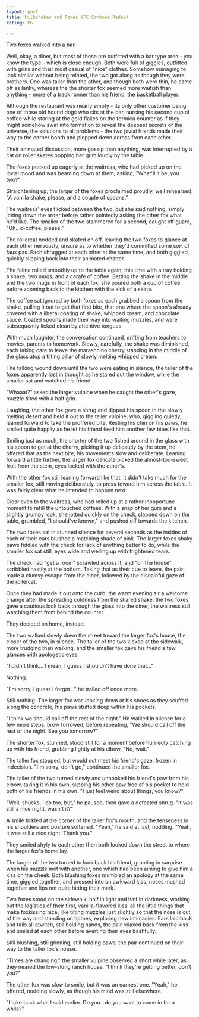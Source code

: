 ```yaml
---
layout: post
title: Milkshakes and Foxes (FC Conbook Redux)
rating: PG

---
```


Two foxes walked into a bar.

Well, okay, a diner, but most of those are outfitted with a bar type area - you know the type - which is close enough.  Both were full of giggles, outfitted with grins and their most casual of "nice" clothes.  Somehow managing to look similar without being related, the two got along as though they were brothers.  One was taller than the other, and though both were thin, he came off as lanky, whereas the the shorter fox seemed more waifish than anything - more of a track runner than his friend, the basketball player.

Although the restaurant was nearly empty - its only other customer being one of those old hound dogs who sits at the bar, nursing his second cup of coffee while staring at the gold flakes on the formica counter as if they might somehow swirl into formation to reveal the deepest secrets of the universe, the solutions to all problems - the two jovial friends made their way to the corner booth and plopped down across from each other.

Their animated discussion, more gossip than anything, was interrupted by a cat on roller skates popping her gum loudly by the table.

The foxes peeked up eagerly at the waitress, who had picked up on the jovial mood and was beaming down at them, asking, "What'll it be, you two?"

Straightening up, the larger of the foxes proclaimed proudly, well rehearsed, "A vanilla shake, please, and a couple of spoons."

The waitress' eyes flicked between the two, but she said nothing, simply jotting down the order before rather pointedly asking the other fox what he'd like.  The smaller of the two stammered for a second, caught off guard, "Uh.. c-coffee, please."

The rollercat nodded and skated on off, leaving the two foxes to glance at each other nervously, unsure as to whether they'd committed some sort of faux pas. Each shrugged at each other at the same time, and both giggled, quickly slipping back into their animated chatter.

The feline rolled smoothly up to the table again, this time with a tray holding a shake, two mugs, and a carafe of coffee.  Setting the shake in the middle and the two mugs in front of each fox, she poured both a cup of coffee before zooming back to the kitchen with the kick of a skate.

The coffee sat ignored by both foxes as each grabbed a spoon from the shake, pulling it out to get that first bite, that one where the spoon's already covered with a liberal coating of shake, whipped cream, and chocolate sauce.  Coated spoons made their way into waiting muzzles, and were subsequently licked clean by attentive tongues.

With much laughter, the conversation continued, drifting from teachers to movies, parents to homework.  Slowly, carefully, the shake was diminished, each taking care to leave the maraschino cherry standing in the middle of the glass atop a tilting pillar of slowly melting whipped cream.

The talking wound down until the two were eating in silence, the taller of the foxes apparently lost in thought as he stared out the window, while the smaller sat and watched his friend.

"Whaaat?" asked the larger vulpine when he caught the other's gaze, muzzle tilted with a half grin.

Laughing, the other fox gave a shrug and dipped his spoon in the slowly melting desert and held it out to the taller vulpine, who, giggling quietly, leaned forward to take the proffered bite.  Resting his chin on his paws, he smiled quite happily as he let his friend feed him another few bites like that.

Smiling just as much, the shorter of the two fished around in the glass with his spoon to get at the cherry, picking it up delicately by the stem, he offered that as the next bite, his movements slow and deliberate.  Leaning forward a little further, the larger fox delicate picked the almost-too-sweet fruit from the stem, eyes locked with the other's.

With the other fox still leaning forward like that, it didn't take much for the smaller fox, still moving deliberately, to press toward him across the table.  It was fairly clear what he intended to happen next.

Clear even to the waitress, who had rolled up at a rather inopportune moment to refill the untouched coffees. With a snap of her gum and a slightly grumpy look, she jotted quickly on the check, slapped down on the table, grumbled, "I should've known," and pushed off towards the kitchen.

The two foxes sat in stunned silence for several seconds as the insides of each of their ears blushed a matching shade of pink.  The larger foxes shaky paws fiddled with the check for lack of anything better to do, while the smaller fox sat still, eyes wide and welling up with frightened tears.

The check had "get a room" scrawled across it, and "on the house" scribbled hastily at the bottom.  Taking that as their cue to leave, the pair made a clumsy escape from the diner, followed by the disdainful gaze of the rollercat.

Once they had made it out onto the curb, the warm evening air a welcome change after the spreading coldness from the shared shake, the two foxes, gave a cautious look back through the glass into the diner, the waitress still watching them from behind the counter.

They decided on home, instead.

The two walked slowly down the street toward the larger fox's house, the closer of the two, in silence.  The taller of the two kicked at the sidewalk, more trudging than walking, and the smaller fox gave his friend a few glances with apologetic eyes.

"I didn't think... I mean, I guess I shouldn't have done that..."

Nothing.

"I'm sorry, I guess I forgot..." he trailed off once more.

Still nothing.  The larger fox was looking down at his shoes as they scuffed along the concrete, his paws stuffed deep within his pockets.

"I think we should call off the rest of the night."  He walked in silence for a few more steps, brow furrowed, before repeating, "We should call off the rest of the night.  See you tomorrow?"

The shorter fox, stunned, stood still for a moment before hurriedly catching up with his friend, grabbing lightly at his elbow, "No, wait."

The taller fox stopped, but would not meet his friend's gaze, frozen in indecision.  "I'm sorry, don't go," continued the smaller fox.

The taller of the two turned slowly and unhooked his friend's paw from his elbow, taking it in his own, slipping his other paw free of his pocket to hold both of his friends in his own.  "I just feel weird about things, you know?"

"Well, shucks, I do too, but," he paused, then gave a defeated shrug.  "It was still a nice night, wasn't it?"

A smile tickled at the corner of the taller fox's mouth, and the tenseness in his shoulders and posture softened.  "Yeah," he said at last, nodding.  "Yeah, it was still a nice night.  Thank you."

They smiled shyly to each other then both looked down the street to where the larger fox's home lay.

The larger of the two turned to look back his friend, grunting in surprise when his muzzle met with another, one which had been aiming to give him a kiss on the cheek.  Both blushing foxes mumbled an apology at the same time, giggled together, and pressed into an awkward kiss, noses mushed together and lips not quite hitting their mark.

Two foxes stood on the sidewalk, half in light and half in darkness, working out the logistics of their first, vanilla-flavored kiss: all the little things that make foxkissing nice, like tilting muzzles just slightly so that the nose is out of the way and standing on tiptoes, exploring new intimacies.  Ears laid back and tails all atwitch, still holding hands, the pair relaxed back from the kiss and smiled at each other before averting their eyes bashfully.

Still blushing, still grinning, still holding paws, the pair continued on their way to the taller fox's house.

"Times are changing," the smaller vulpine observed a short while later, as they neared the low-slung ranch house.  "I think they're getting better, don't you?"

The other fox was slow to smile, but it was an earnest one.  "Yeah," he offered, nodding slowly, as though his mind was still elsewhere.

"I take back what I said earlier.  Do you...do you want to come in for a while?"

